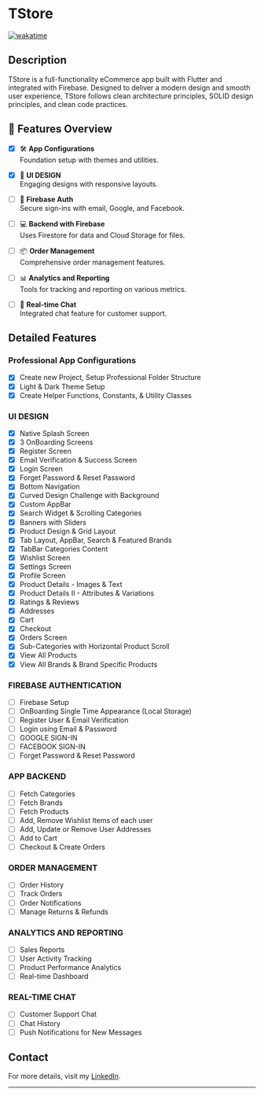 # TStore

[![wakatime](https://wakatime.com/badge/user/018c9017-daf8-45c1-be71-8b16fd238022/project/018e3724-1bcf-41fe-86c2-770c411d1f5f.svg)](https://wakatime.com/badge/user/018c9017-daf8-45c1-be71-8b16fd238022/project/018e3724-1bcf-41fe-86c2-770c411d1f5f)
## Description

TStore is a full-functionality eCommerce app built with Flutter and integrated with Firebase. Designed to deliver a modern design and smooth user experience, TStore follows clean architecture principles, SOLID design principles, and clean code practices.

## 🌟 Features Overview

- [x] 🛠 **App Configurations**  
      Foundation setup with themes and utilities.

- [x] 🎨 **UI DESIGN**  
      Engaging designs with responsive layouts.

- [ ] 🔐 **Firebase Auth**  
      Secure sign-ins with email, Google, and Facebook.

- [ ] 💻 **Backend with Firebase**  
      Uses Firestore for data and Cloud Storage for files.

- [ ] 📦 **Order Management**  
      Comprehensive order management features.

- [ ] 📊 **Analytics and Reporting**  
      Tools for tracking and reporting on various metrics.

- [ ] 💬 **Real-time Chat**  
      Integrated chat feature for customer support.

## Detailed Features

### Professional App Configurations

- [x] Create new Project, Setup Professional Folder Structure
- [x] Light & Dark Theme Setup
- [x] Create Helper Functions, Constants, & Utility Classes

### UI DESIGN

- [x] Native Splash Screen
- [x] 3 OnBoarding Screens
- [x] Register Screen
- [x] Email Verification & Success Screen
- [x] Login Screen
- [x] Forget Password & Reset Password
- [x] Bottom Navigation
- [x] Curved Design Challenge with Background
- [x] Custom AppBar
- [x] Search Widget & Scrolling Categories
- [x] Banners with Sliders
- [x] Product Design & Grid Layout
- [x] Tab Layout, AppBar, Search & Featured Brands
- [x] TabBar Categories Content
- [x] Wishlist Screen
- [x] Settings Screen
- [x] Profile Screen
- [x] Product Details - Images & Text
- [x] Product Details II - Attributes & Variations
- [x] Ratings & Reviews
- [x] Addresses
- [x] Cart
- [x] Checkout
- [x] Orders Screen
- [x] Sub-Categories with Horizontal Product Scroll
- [x] View All Products
- [x] View All Brands & Brand Specific Products

### FIREBASE AUTHENTICATION

- [ ] Firebase Setup
- [ ] OnBoarding Single Time Appearance (Local Storage)
- [ ] Register User & Email Verification
- [ ] Login using Email & Password
- [ ] GOOGLE SIGN-IN
- [ ] FACEBOOK SIGN-IN
- [ ] Forget Password & Reset Password

### APP BACKEND

- [ ] Fetch Categories
- [ ] Fetch Brands
- [ ] Fetch Products
- [ ] Add, Remove Wishlist Items of each user
- [ ] Add, Update or Remove User Addresses
- [ ] Add to Cart
- [ ] Checkout & Create Orders

### ORDER MANAGEMENT

- [ ] Order History
- [ ] Track Orders
- [ ] Order Notifications
- [ ] Manage Returns & Refunds

### ANALYTICS AND REPORTING

- [ ] Sales Reports
- [ ] User Activity Tracking
- [ ] Product Performance Analytics
- [ ] Real-time Dashboard

### REAL-TIME CHAT

- [ ] Customer Support Chat
- [ ] Chat History
- [ ] Push Notifications for New Messages

## Contact

For more details, visit my [LinkedIn](https://www.linkedin.com/in/mahmoud-hamdy-alashwah/).

---
